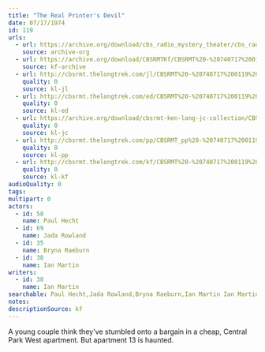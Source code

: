 ```yaml
---
title: "The Real Printer's Devil"
date: 07/17/1974
id: 119
urls: 
  - url: https://archive.org/download/cbs_radio_mystery_theater/cbs_radio_mystery_theater-0101-0150.zip/cbs_radio_mystery_theater-0101-0150%2Fcbsrmt_0119_the_real_printers_devil.mp3
    source: archive-org
  - url: https://archive.org/download/CBSRMTKf/CBSRMT%20-%20740717%200119%20The%20Real%20Printer%27s%20Devil_kf.mp3
    source: kf-archive
  - url: http://cbsrmt.thelongtrek.com/jl/CBSRMT%20-%20740717%200119%20The%20Real%20Printer%27s%20Devil_jl.mp3
    quality: 0
    source: kl-jl
  - url: http://cbsrmt.thelongtrek.com/ed/CBSRMT%20-%20740717%200119%20The%20Real%20Printer%27s%20Devil_ed.mp3
    quality: 0
    source: kl-ed
  - url: https://archive.org/download/cbsrmt-ken-long-jc-collection/CBSRMT - 740717 0119 Real Printer 's Devil vbr kb_jc.mp3
    quality: 0
    source: kl-jc
  - url: http://cbsrmt.thelongtrek.com/pp/CBSRMT_pp%20-%20740717%200119%20The%20Real%20Printer%27s%20Devil.mp3
    quality: 0
    source: kl-pp
  - url: http://cbsrmt.thelongtrek.com/kf/CBSRMT%20-%20740717%200119%20The%20Real%20Printer%27s%20Devil_kf.mp3
    quality: 0
    source: kl-kf
audioQuality: 0
tags: 
multipart: 0
actors:  
  - id: 58
    name: Paul Hecht  
  - id: 69
    name: Jada Rowland  
  - id: 35
    name: Bryna Raeburn  
  - id: 38
    name: Ian Martin
writers:  
  - id: 38
    name: Ian Martin
searchable: Paul Hecht,Jada Rowland,Bryna Raeburn,Ian Martin Ian Martin
notes: 
descriptionSource: kf
---
```

A young couple think they've stumbled onto a bargain in a cheap, Central Park West apartment. But apartment 13 is haunted.
